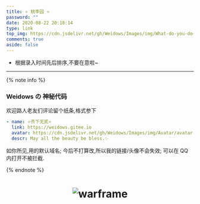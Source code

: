 ```yaml
---
title: ⭐ 桃李园 ⭐
password: ""
date: 2020-08-22 20:18:14
type: link
top_img: https://cdn.jsdelivr.net/gh/Weidows/Images/img/What-do-you-do-when-your-best-friend-breaks-your-heart_.png
comments: true
aside: false
---
```


<!--
 * @Author: Weidows
 * @Date: 2020-08-22 20:18:14
 * @LastEditors: Weidows
 * @LastEditTime: 2022-02-18 02:11:15
 * @FilePath: \Blog-private\source\tags\link.md
-->

- 根据录入时间先后排序,不要在意啦~

---

{% note info %}

### Weidows の 神秘代码

欢迎路人老友们评论留个纸条,格式参下

```yaml
- name: ⭐️齐下无贰⭐️
  link: https://weidows.gitee.io
  avatar: https://cdn.jsdelivr.net/gh/Weidows/Images/img/Avatar/avatar.png
  descr: May all the beauty be bless.✨
```

如你所见,用的默认域名; 今后不打算改,所以我的链接/头像不会失效; 可以在 QQ 内打开不被拦截.

{% endnote %}

<h1 align="center">

![warframe](https://cdn.jsdelivr.net/gh/Weidows/Images/img/1644516117980.png)

</h1>
